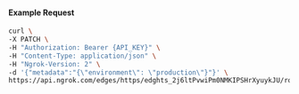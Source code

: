 <!-- Code generated for API Clients. DO NOT EDIT. -->

#### Example Request

```bash
curl \
-X PATCH \
-H "Authorization: Bearer {API_KEY}" \
-H "Content-Type: application/json" \
-H "Ngrok-Version: 2" \
-d '{"metadata":"{\"environment\": \"production\"}"}' \
https://api.ngrok.com/edges/https/edghts_2j6ltPvwiPm0NMKIPSHrXyuykJU/routes/edghtsrt_2j6ltSTpwCQVMJxmRVRmDKuGhMp
```
